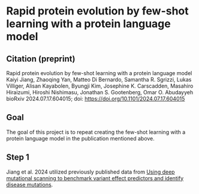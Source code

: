 # Rapid protein evolution by few-shot learning with a protein language model
## Citation (preprint)
Rapid protein evolution by few-shot learning with a protein language model
Kaiyi Jiang, Zhaoqing Yan, Matteo Di Bernardo, Samantha R. Sgrizzi, Lukas Villiger, Alisan Kayabolen, Byungji Kim, Josephine K. Carscadden, Masahiro Hiraizumi, Hiroshi Nishimasu, Jonathan S. Gootenberg, Omar O. Abudayyeh
bioRxiv 2024.07.17.604015; doi: https://doi.org/10.1101/2024.07.17.604015
## Goal
The goal of this project is to repeat creating the few-shot learning with a protein language model in the publication mentioned above.
## Step 1
Jiang et al. 2024 utilized previously published data from [Using deep mutational scanning to benchmark variant effect predictors and identify disease mutations](https://doi.org/10.15252/msb.20199380).
